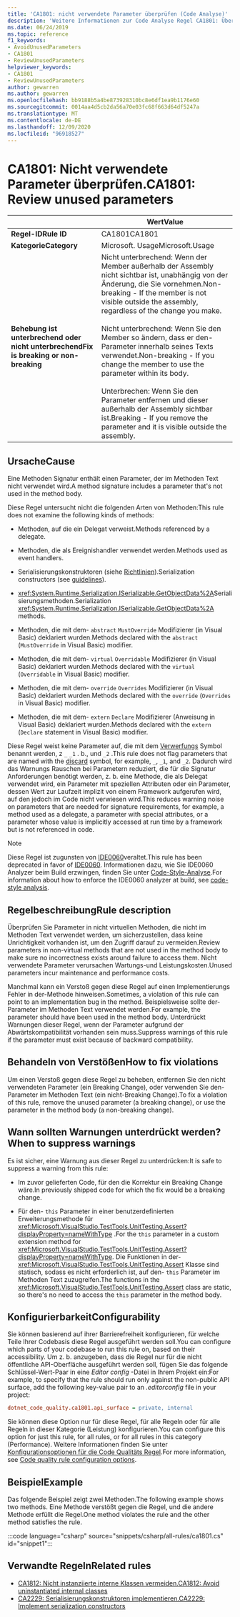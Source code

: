 ```yaml
---
title: 'CA1801: nicht verwendete Parameter überprüfen (Code Analyse)'
description: 'Weitere Informationen zur Code Analyse Regel CA1801: Überprüfen von nicht verwendeten Parametern'
ms.date: 06/24/2019
ms.topic: reference
f1_keywords:
- AvoidUnusedParameters
- CA1801
- ReviewUnusedParameters
helpviewer_keywords:
- CA1801
- ReviewUnusedParameters
author: gewarren
ms.author: gewarren
ms.openlocfilehash: bb9188b5a4be873928310bc8e6df1ea9b1176e60
ms.sourcegitcommit: 0014aa4d5cb2da56a70e03fc68f663d64df5247a
ms.translationtype: MT
ms.contentlocale: de-DE
ms.lasthandoff: 12/09/2020
ms.locfileid: "96918527"
---
```

# <a name="ca1801-review-unused-parameters"></a><span data-ttu-id="162ef-103">CA1801: Nicht verwendete Parameter überprüfen.</span><span class="sxs-lookup"><span data-stu-id="162ef-103">CA1801: Review unused parameters</span></span>

| | <span data-ttu-id="162ef-104">Wert</span><span class="sxs-lookup"><span data-stu-id="162ef-104">Value</span></span> |
|-|-|
| <span data-ttu-id="162ef-105">**Regel-ID**</span><span class="sxs-lookup"><span data-stu-id="162ef-105">**Rule ID**</span></span> |<span data-ttu-id="162ef-106">CA1801</span><span class="sxs-lookup"><span data-stu-id="162ef-106">CA1801</span></span>|
| <span data-ttu-id="162ef-107">**Kategorie**</span><span class="sxs-lookup"><span data-stu-id="162ef-107">**Category**</span></span> |<span data-ttu-id="162ef-108">Microsoft. Usage</span><span class="sxs-lookup"><span data-stu-id="162ef-108">Microsoft.Usage</span></span>|
| <span data-ttu-id="162ef-109">**Behebung ist unterbrechend oder nicht unterbrechend**</span><span class="sxs-lookup"><span data-stu-id="162ef-109">**Fix is breaking or non-breaking**</span></span> |<span data-ttu-id="162ef-110">Nicht unterbrechend: Wenn der Member außerhalb der Assembly nicht sichtbar ist, unabhängig von der Änderung, die Sie vornehmen.</span><span class="sxs-lookup"><span data-stu-id="162ef-110">Non-breaking - If the member is not visible outside the assembly, regardless of the change you make.</span></span><br/><br/><span data-ttu-id="162ef-111">Nicht unterbrechend: Wenn Sie den Member so ändern, dass er den-Parameter innerhalb seines Texts verwendet.</span><span class="sxs-lookup"><span data-stu-id="162ef-111">Non-breaking - If you change the member to use the parameter within its body.</span></span><br/><br/><span data-ttu-id="162ef-112">Unterbrechen: Wenn Sie den Parameter entfernen und dieser außerhalb der Assembly sichtbar ist.</span><span class="sxs-lookup"><span data-stu-id="162ef-112">Breaking - If you remove the parameter and it is visible outside the assembly.</span></span>|

## <a name="cause"></a><span data-ttu-id="162ef-113">Ursache</span><span class="sxs-lookup"><span data-stu-id="162ef-113">Cause</span></span>

<span data-ttu-id="162ef-114">Eine Methoden Signatur enthält einen Parameter, der im Methoden Text nicht verwendet wird.</span><span class="sxs-lookup"><span data-stu-id="162ef-114">A method signature includes a parameter that's not used in the method body.</span></span>

<span data-ttu-id="162ef-115">Diese Regel untersucht nicht die folgenden Arten von Methoden:</span><span class="sxs-lookup"><span data-stu-id="162ef-115">This rule does not examine the following kinds of methods:</span></span>

- <span data-ttu-id="162ef-116">Methoden, auf die ein Delegat verweist.</span><span class="sxs-lookup"><span data-stu-id="162ef-116">Methods referenced by a delegate.</span></span>

- <span data-ttu-id="162ef-117">Methoden, die als Ereignishandler verwendet werden.</span><span class="sxs-lookup"><span data-stu-id="162ef-117">Methods used as event handlers.</span></span>

- <span data-ttu-id="162ef-118">Serialisierungskonstruktoren (siehe [Richtlinien](../../../standard/serialization/serialization-guidelines.md#runtime-serialization)).</span><span class="sxs-lookup"><span data-stu-id="162ef-118">Serialization constructors (see [guidelines](../../../standard/serialization/serialization-guidelines.md#runtime-serialization)).</span></span>

- <span data-ttu-id="162ef-119"><xref:System.Runtime.Serialization.ISerializable.GetObjectData%2A>Serialisierungsmethoden.</span><span class="sxs-lookup"><span data-stu-id="162ef-119">Serialization <xref:System.Runtime.Serialization.ISerializable.GetObjectData%2A> methods.</span></span>

- <span data-ttu-id="162ef-120">Methoden, die mit dem- `abstract` `MustOverride` Modifizierer (in Visual Basic) deklariert wurden.</span><span class="sxs-lookup"><span data-stu-id="162ef-120">Methods declared with the `abstract` (`MustOverride` in Visual Basic) modifier.</span></span>

- <span data-ttu-id="162ef-121">Methoden, die mit dem- `virtual` `Overridable` Modifizierer (in Visual Basic) deklariert wurden.</span><span class="sxs-lookup"><span data-stu-id="162ef-121">Methods declared with the `virtual` (`Overridable` in Visual Basic) modifier.</span></span>

- <span data-ttu-id="162ef-122">Methoden, die mit dem- `override` `Overrides` Modifizierer (in Visual Basic) deklariert wurden.</span><span class="sxs-lookup"><span data-stu-id="162ef-122">Methods declared with the `override` (`Overrides` in Visual Basic) modifier.</span></span>

- <span data-ttu-id="162ef-123">Methoden, die mit dem- `extern` `Declare` Modifizierer (Anweisung in Visual Basic) deklariert wurden.</span><span class="sxs-lookup"><span data-stu-id="162ef-123">Methods declared with the `extern` (`Declare` statement in Visual Basic) modifier.</span></span>

<span data-ttu-id="162ef-124">Diese Regel weist keine Parameter auf, die mit dem [Verwerfungs](../../../csharp/discards.md) Symbol benannt werden, z `_` `_1` . b., und `_2` .</span><span class="sxs-lookup"><span data-stu-id="162ef-124">This rule does not flag parameters that are named with the [discard](../../../csharp/discards.md) symbol, for example, `_`, `_1`, and `_2`.</span></span> <span data-ttu-id="162ef-125">Dadurch wird das Warnungs Rauschen bei Parametern reduziert, die für die Signatur Anforderungen benötigt werden, z. b. eine Methode, die als Delegat verwendet wird, ein Parameter mit speziellen Attributen oder ein Parameter, dessen Wert zur Laufzeit implizit von einem Framework aufgerufen wird, auf den jedoch im Code nicht verwiesen wird.</span><span class="sxs-lookup"><span data-stu-id="162ef-125">This reduces warning noise on parameters that are needed for signature requirements, for example, a method used as a delegate, a parameter with special attributes, or a parameter whose value is implicitly accessed at run time by a framework but is not referenced in code.</span></span>

> [!NOTE]
> <span data-ttu-id="162ef-126">Diese Regel ist zugunsten von [IDE0060](../style-rules/ide0060.md)veraltet.</span><span class="sxs-lookup"><span data-stu-id="162ef-126">This rule has been deprecated in favor of [IDE0060](../style-rules/ide0060.md).</span></span> <span data-ttu-id="162ef-127">Informationen dazu, wie Sie IDE0060 Analyzer beim Build erzwingen, finden Sie unter [Code-Style-Analyse](../overview.md#code-style-analysis).</span><span class="sxs-lookup"><span data-stu-id="162ef-127">For information about how to enforce the IDE0060 analyzer at build, see [code-style analysis](../overview.md#code-style-analysis).</span></span>

## <a name="rule-description"></a><span data-ttu-id="162ef-128">Regelbeschreibung</span><span class="sxs-lookup"><span data-stu-id="162ef-128">Rule description</span></span>

<span data-ttu-id="162ef-129">Überprüfen Sie Parameter in nicht virtuellen Methoden, die nicht im Methoden Text verwendet werden, um sicherzustellen, dass keine Unrichtigkeit vorhanden ist, um den Zugriff darauf zu vermeiden.</span><span class="sxs-lookup"><span data-stu-id="162ef-129">Review parameters in non-virtual methods that are not used in the method body to make sure no incorrectness exists around failure to access them.</span></span> <span data-ttu-id="162ef-130">Nicht verwendete Parameter verursachen Wartungs-und Leistungskosten.</span><span class="sxs-lookup"><span data-stu-id="162ef-130">Unused parameters incur maintenance and performance costs.</span></span>

<span data-ttu-id="162ef-131">Manchmal kann ein Verstoß gegen diese Regel auf einen Implementierungs Fehler in der-Methode hinweisen.</span><span class="sxs-lookup"><span data-stu-id="162ef-131">Sometimes, a violation of this rule can point to an implementation bug in the method.</span></span> <span data-ttu-id="162ef-132">Beispielsweise sollte der-Parameter im Methoden Text verwendet werden.</span><span class="sxs-lookup"><span data-stu-id="162ef-132">For example, the parameter should have been used in the method body.</span></span> <span data-ttu-id="162ef-133">Unterdrückt Warnungen dieser Regel, wenn der Parameter aufgrund der Abwärtskompatibilität vorhanden sein muss.</span><span class="sxs-lookup"><span data-stu-id="162ef-133">Suppress warnings of this rule if the parameter must exist because of backward compatibility.</span></span>

## <a name="how-to-fix-violations"></a><span data-ttu-id="162ef-134">Behandeln von Verstößen</span><span class="sxs-lookup"><span data-stu-id="162ef-134">How to fix violations</span></span>

<span data-ttu-id="162ef-135">Um einen Verstoß gegen diese Regel zu beheben, entfernen Sie den nicht verwendeten Parameter (ein Breaking Change), oder verwenden Sie den-Parameter im Methoden Text (ein nicht-Breaking Change).</span><span class="sxs-lookup"><span data-stu-id="162ef-135">To fix a violation of this rule, remove the unused parameter (a breaking change), or use the parameter in the method body (a non-breaking change).</span></span>

## <a name="when-to-suppress-warnings"></a><span data-ttu-id="162ef-136">Wann sollten Warnungen unterdrückt werden?</span><span class="sxs-lookup"><span data-stu-id="162ef-136">When to suppress warnings</span></span>

<span data-ttu-id="162ef-137">Es ist sicher, eine Warnung aus dieser Regel zu unterdrücken:</span><span class="sxs-lookup"><span data-stu-id="162ef-137">It is safe to suppress a warning from this rule:</span></span>

- <span data-ttu-id="162ef-138">Im zuvor gelieferten Code, für den die Korrektur ein Breaking Change wäre.</span><span class="sxs-lookup"><span data-stu-id="162ef-138">In previously shipped code for which the fix would be a breaking change.</span></span>

- <span data-ttu-id="162ef-139">Für den- `this` Parameter in einer benutzerdefinierten Erweiterungsmethode für <xref:Microsoft.VisualStudio.TestTools.UnitTesting.Assert?displayProperty=nameWithType> .</span><span class="sxs-lookup"><span data-stu-id="162ef-139">For the `this` parameter in a custom extension method for <xref:Microsoft.VisualStudio.TestTools.UnitTesting.Assert?displayProperty=nameWithType>.</span></span> <span data-ttu-id="162ef-140">Die Funktionen in der- <xref:Microsoft.VisualStudio.TestTools.UnitTesting.Assert> Klasse sind statisch, sodass es nicht erforderlich ist, auf den- `this` Parameter im Methoden Text zuzugreifen.</span><span class="sxs-lookup"><span data-stu-id="162ef-140">The functions in the <xref:Microsoft.VisualStudio.TestTools.UnitTesting.Assert> class are static, so there's no need to access the `this` parameter in the method body.</span></span>

## <a name="configurability"></a><span data-ttu-id="162ef-141">Konfigurierbarkeit</span><span class="sxs-lookup"><span data-stu-id="162ef-141">Configurability</span></span>

<span data-ttu-id="162ef-142">Sie können basierend auf ihrer Barrierefreiheit konfigurieren, für welche Teile Ihrer Codebasis diese Regel ausgeführt werden soll.</span><span class="sxs-lookup"><span data-stu-id="162ef-142">You can configure which parts of your codebase to run this rule on, based on their accessibility.</span></span> <span data-ttu-id="162ef-143">Um z. b. anzugeben, dass die Regel nur für die nicht öffentliche API-Oberfläche ausgeführt werden soll, fügen Sie das folgende Schlüssel-Wert-Paar in eine *Editor config* -Datei in Ihrem Projekt ein:</span><span class="sxs-lookup"><span data-stu-id="162ef-143">For example, to specify that the rule should run only against the non-public API surface, add the following key-value pair to an *.editorconfig* file in your project:</span></span>

```ini
dotnet_code_quality.ca1801.api_surface = private, internal
```

<span data-ttu-id="162ef-144">Sie können diese Option nur für diese Regel, für alle Regeln oder für alle Regeln in dieser Kategorie (Leistung) konfigurieren.</span><span class="sxs-lookup"><span data-stu-id="162ef-144">You can configure this option for just this rule, for all rules, or for all rules in this category (Performance).</span></span> <span data-ttu-id="162ef-145">Weitere Informationen finden Sie unter [Konfigurationsoptionen für die Code Qualitäts Regel](../code-quality-rule-options.md).</span><span class="sxs-lookup"><span data-stu-id="162ef-145">For more information, see [Code quality rule configuration options](../code-quality-rule-options.md).</span></span>

## <a name="example"></a><span data-ttu-id="162ef-146">Beispiel</span><span class="sxs-lookup"><span data-stu-id="162ef-146">Example</span></span>

<span data-ttu-id="162ef-147">Das folgende Beispiel zeigt zwei Methoden.</span><span class="sxs-lookup"><span data-stu-id="162ef-147">The following example shows two methods.</span></span> <span data-ttu-id="162ef-148">Eine Methode verstößt gegen die Regel, und die andere Methode erfüllt die Regel.</span><span class="sxs-lookup"><span data-stu-id="162ef-148">One method violates the rule and the other method satisfies the rule.</span></span>

:::code language="csharp" source="snippets/csharp/all-rules/ca1801.cs" id="snippet1":::

## <a name="related-rules"></a><span data-ttu-id="162ef-149">Verwandte Regeln</span><span class="sxs-lookup"><span data-stu-id="162ef-149">Related rules</span></span>

- [<span data-ttu-id="162ef-150">CA1812: Nicht instanziierte interne Klassen vermeiden.</span><span class="sxs-lookup"><span data-stu-id="162ef-150">CA1812: Avoid uninstantiated internal classes</span></span>](ca1812.md)
- [<span data-ttu-id="162ef-151">CA2229: Serialisierungskonstruktoren implementieren.</span><span class="sxs-lookup"><span data-stu-id="162ef-151">CA2229: Implement serialization constructors</span></span>](ca2229.md)
